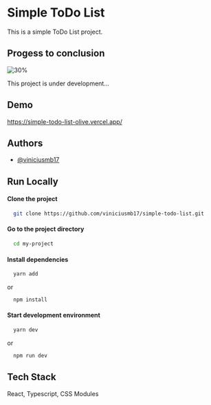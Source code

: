 
# Simple ToDo List

This is a simple ToDo List project.


## Progess to conclusion
![30%](https://progress-bar.dev/30?title=progress)

This project is under development...

## Demo

https://simple-todo-list-olive.vercel.app/


## Authors

- [@viniciusmb17](https://www.github.com/viniciusmb17)


## Run Locally

#### Clone the project

```bash
  git clone https://github.com/viniciusmb17/simple-todo-list.git
```

#### Go to the project directory

```bash
  cd my-project
```

#### Install dependencies

```bash
  yarn add
```
or
```bash
  npm install
```

#### Start development environment

```bash
  yarn dev
```
or
```bash
  npm run dev
```


## Tech Stack

React, Typescript, CSS Modules



